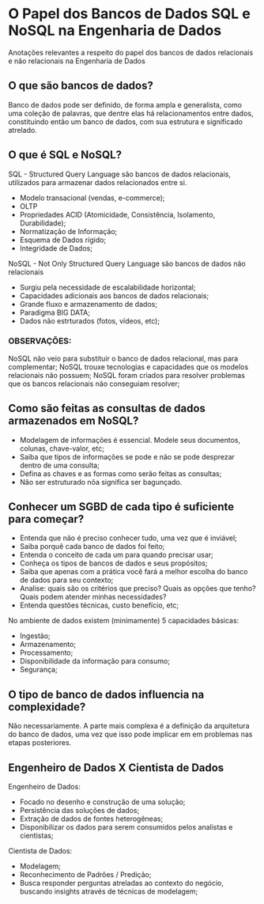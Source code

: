# O Papel dos Bancos de Dados SQL e NoSQL na Engenharia de Dados
Anotações relevantes a respeito do papel dos bancos de dados relacionais e não relacionais na Engenharia de Dados

## O que são bancos de dados?

Banco de dados pode ser definido, de forma ampla e generalista,  como uma coleção de palavras, que dentre elas há relacionamentos entre dados, constituindo então um banco de dados, com sua estrutura e significado atrelado.

## O que é SQL e NoSQL?

SQL - Structured Query Language são bancos de dados relacionais, utilizados para armazenar dados relacionados entre si.
- Modelo transacional (vendas, e-commerce);
- OLTP
- Propriedades ACID (Atomicidade, Consistência, Isolamento, Durabilidade);
- Normatização de Informação;
- Esquema de Dados rígido;
- Integridade de Dados;

NoSQL - Not Only Structured Query Language são bancos de dados não relacionais
- Surgiu pela necessidade de escalabilidade horizontal;
- Capacidades adicionais aos bancos de dados relacionais;
- Grande fluxo e armazenamento de dados;
- Paradigma BIG DATA;
- Dados não estrturados (fotos, vídeos, etc);

### OBSERVAÇÕES:
NoSQL não veio para substituir o banco de dados relacional, mas para complementar;
NoSQL trouxe tecnologias e capacidades que os modelos relacionais não possuem;
NoSQL foram criados para resolver problemas que os bancos relacionais não conseguiam resolver;

## Como são feitas as consultas de dados armazenados em NoSQL?
- Modelagem de informações é essencial. Modele seus documentos, colunas, chave-valor, etc;
- Saiba que tipos de informações se pode e não se pode desprezar dentro de uma consulta;
- Defina as chaves e as formas como serão feitas as consultas;
- Não ser estruturado nõa significa ser bagunçado.

## Conhecer um SGBD de cada tipo é suficiente para começar?
- Entenda que não é preciso conhecer tudo, uma vez que é inviável;
- Saiba porquê cada banco de dados foi feito;
- Entenda o conceito de cada um para quando precisar usar;
- Conheça os tipos de bancos de dados e seus propósitos;
- Saiba que apenas com a prática você fará a melhor escolha do banco de dados para seu contexto;
- Analise: quais são os critérios que preciso? Quais as opções que tenho? Quais podem atender minhas necessidades?
- Entenda questões técnicas, custo benefício, etc;

No ambiente de dados existem (minimamente) 5 capacidades básicas:
- Ingestão;
- Armazenamento;
- Processamento;
- Disponibilidade da informação para consumo;
- Segurança;

## O tipo de banco de dados influencia na complexidade?
  Não necessariamente. A parte mais complexa é a definição da arquitetura do banco de dados, uma vez que isso pode implicar em
em problemas nas etapas posteriores.

## Engenheiro de Dados X Cientista de Dados

Engenheiro de Dados: 
- Focado no desenho e construção de uma solução; 
- Persistência das soluções de dados;
- Extração de dados de fontes heterogêneas;
- Disponibilizar os dados para serem consumidos pelos analistas e cientistas;

Cientista de Dados:
- Modelagem;
- Reconhecimento de Padrões / Predição;
- Busca responder perguntas atreladas ao contexto do negócio, buscando insights através de técnicas de modelagem;
